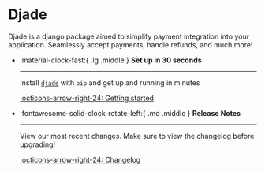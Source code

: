 # Djade

Djade is a django package aimed to simplify payment integration into your application. Seamlessly accept payments,  handle 
refunds, and much more!

<div class="grid cards" markdown>

-   :material-clock-fast:{ .lg .middle } __Set up in 30 seconds__

    ---

    Install [`djade`](https://pypi.org/project/django-umami/) with `pip` and get up
    and running in minutes

    [:octicons-arrow-right-24: Getting started](user-guide/getting-started/)

-   :fontawesome-solid-clock-rotate-left:{ .md .middle } __Release Notes__

    ---

    View our most recent changes. Make sure to view the changelog before upgrading!

    [:octicons-arrow-right-24: Changelog](changelog.md)
</div>